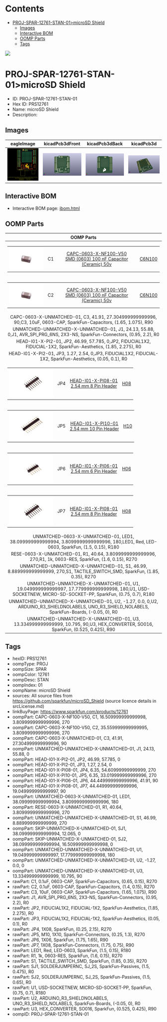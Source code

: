 



Contents
========

* [PROJ-SPAR-12761-STAN-01>microSD Shield](#proj-spar-12761-stan-01microsd-shield)
	* [Images](#images)
	* [Interactive BOM](#interactive-bom)
	* [OOMP Parts](#oomp-parts)
	* [Tags](#tags)
  
![][im]
# PROJ-SPAR-12761-STAN-01>microSD Shield

- ID: PROJ-SPAR-12761-STAN-01
- Hex ID: PRS12761
- Name: microSD Shield
- Description: 

## Images
  
  

|eagleImage|kicadPcb3dFront|kicadPcb3dBack|kicadPcb3d|
| :---: | :---: | :---: | :---: |
|[![eagleImage](eagleImage_140.png)](eagleImage_600.png)|[![kicadPcb3dFront](kicadPcb3dFront_140.png)](kicadPcb3dFront_600.png)|[![kicadPcb3dBack](kicadPcb3dBack_140.png)](kicadPcb3dBack_600.png)|[![kicadPcb3d](kicadPcb3d_140.png)](kicadPcb3d_600.png)|

## Interactive BOM

- Interactive BOM page: [ibom.html](kicad/bom/ibom.html)

## OOMP Parts
  

|OOMP Parts|
| :---: |
|<table><tr><td>![CAPC-0603-X-NF100-V50](https://raw.githubusercontent.com/oomlout/oomlout_OOMP_parts/main/CAPC-0603-X-NF100-V50/image_140.jpg)</td><td> C1</td><td>[CAPC-0603-X-NF100-V50<br>SMD (0603) 100 nF Capacitor (Ceramic) 50v](https://github.com/oomlout/oomlout_OOMP_parts/tree/main/CAPC-0603-X-NF100-V50/)</td><td>[C6N100](https://github.com/oomlout/oomlout_OOMP_parts/tree/main/CAPC-0603-X-NF100-V50/)</td></tr></table>|
|<table><tr><td>![CAPC-0603-X-NF100-V50](https://raw.githubusercontent.com/oomlout/oomlout_OOMP_parts/main/CAPC-0603-X-NF100-V50/image_140.jpg)</td><td> C2</td><td>[CAPC-0603-X-NF100-V50<br>SMD (0603) 100 nF Capacitor (Ceramic) 50v](https://github.com/oomlout/oomlout_OOMP_parts/tree/main/CAPC-0603-X-NF100-V50/)</td><td>[C6N100](https://github.com/oomlout/oomlout_OOMP_parts/tree/main/CAPC-0603-X-NF100-V50/)</td></tr></table>|
|CAPC-0603-X-UNMATCHED-01, C3, 41.91, 27.304999999999996, 90,C3, 10uF, 0603-CAP, SparkFun-Capacitors, (1.65, 1.075), R90|
|UNMATCHED-UNMATCHED-X-UNMATCHED-01, J1, 24.13, 55.88, 0,J1, AVR_SPI_PRG_6NS, 2X3-NS, SparkFun-Connectors, (0.95, 2.2), R0|
|HEAD-I01-X-PI2-01, JP2, 46.99, 57.785, 0,JP2, FIDUCIAL1X2, FIDUCIAL-1X2, SparkFun-Aesthetics, (1.85, 2.275), R0|
|HEAD-I01-X-PI2-01, JP3, 1.27, 2.54, 0,JP3, FIDUCIAL1X2, FIDUCIAL-1X2, SparkFun-Aesthetics, (0.05, 0.1), R0|
|<table><tr><td>![HEAD-I01-X-PI08-01](https://raw.githubusercontent.com/oomlout/oomlout_OOMP_parts/main/HEAD-I01-X-PI08-01/image_140.jpg)</td><td> JP4</td><td>[HEAD-I01-X-PI08-01<br>2.54 mm 8 Pin Header](https://github.com/oomlout/oomlout_OOMP_parts/tree/main/HEAD-I01-X-PI08-01/)</td><td>[H08](https://github.com/oomlout/oomlout_OOMP_parts/tree/main/HEAD-I01-X-PI08-01/)</td></tr></table>|
|<table><tr><td>![HEAD-I01-X-PI10-01](https://raw.githubusercontent.com/oomlout/oomlout_OOMP_parts/main/HEAD-I01-X-PI10-01/image_140.jpg)</td><td> JP5</td><td>[HEAD-I01-X-PI10-01<br>2.54 mm 10 Pin Header](https://github.com/oomlout/oomlout_OOMP_parts/tree/main/HEAD-I01-X-PI10-01/)</td><td>[H10](https://github.com/oomlout/oomlout_OOMP_parts/tree/main/HEAD-I01-X-PI10-01/)</td></tr></table>|
|<table><tr><td>![HEAD-I01-X-PI06-01](https://raw.githubusercontent.com/oomlout/oomlout_OOMP_parts/main/HEAD-I01-X-PI06-01/image_140.jpg)</td><td> JP6</td><td>[HEAD-I01-X-PI06-01<br>2.54 mm 6 Pin Header](https://github.com/oomlout/oomlout_OOMP_parts/tree/main/HEAD-I01-X-PI06-01/)</td><td>[H06](https://github.com/oomlout/oomlout_OOMP_parts/tree/main/HEAD-I01-X-PI06-01/)</td></tr></table>|
|<table><tr><td>![HEAD-I01-X-PI08-01](https://raw.githubusercontent.com/oomlout/oomlout_OOMP_parts/main/HEAD-I01-X-PI08-01/image_140.jpg)</td><td> JP7</td><td>[HEAD-I01-X-PI08-01<br>2.54 mm 8 Pin Header](https://github.com/oomlout/oomlout_OOMP_parts/tree/main/HEAD-I01-X-PI08-01/)</td><td>[H08](https://github.com/oomlout/oomlout_OOMP_parts/tree/main/HEAD-I01-X-PI08-01/)</td></tr></table>|
|UNMATCHED-0603-X-UNMATCHED-01, LED1, 38.099999999999994, 3.8099999999999996, 180,LED1, Red, LED-0603, SparkFun, (1.5, 0.15), R180|
|RESE-0603-X-UNMATCHED-01, R1, 40.64, 3.8099999999999996, 270,R1, 1k, 0603-RES, SparkFun, (1.6, 0.15), R270|
|UNMATCHED-UNMATCHED-X-UNMATCHED-01, S1, 46.99, 8.889999999999999, 270,S1, TACTILE_SWITCH_SMD, SparkFun, (1.85, 0.35), R270|
|UNMATCHED-UNMATCHED-X-UNMATCHED-01, U1, 19.049999999999997, 17.779999999999998, 180,U1, USD-SOCKETNEW, MICRO-SD-SOCKET-PP, SparkFun, (0.75, 0.7), R180|
|UNMATCHED-UNMATCHED-X-UNMATCHED-01, U2, -1.27, 0.0, 0,U2, ARDUINO_R3_SHIELDNOLABELS, UNO_R3_SHIELD_NOLABELS, SparkFun-Boards, (-0.05, 0), R0|
|UNMATCHED-UNMATCHED-X-UNMATCHED-01, U3, 13.334999999999999, 10.795, 90,U3, HEX_CONVERTER, SO016, SparkFun, (0.525, 0.425), R90|

## Tags

- hexID: PRS12761
- oompType: PROJ
- oompSize: SPAR
- oompColor: 12761
- oompDesc: STAN
- oompIndex: 01
- oompName: microSD Shield
- sources: All source files from https://github.com/sparkfun/microSD_Shield (source licence details in srcLicense.md)
- linkBuyPage: https://www.sparkfun.com/products/12761
- oompPart: CAPC-0603-X-NF100-V50, C1, 16.509999999999998, 3.8099999999999996, 270
- oompPart: CAPC-0603-X-NF100-V50, C2, 35.559999999999995, 3.8099999999999996, 270
- oompPart: CAPC-0603-X-UNMATCHED-01, C3, 41.91, 27.304999999999996, 90
- oompPart: UNMATCHED-UNMATCHED-X-UNMATCHED-01, J1, 24.13, 55.88, 0
- oompPart: HEAD-I01-X-PI2-01, JP2, 46.99, 57.785, 0
- oompPart: HEAD-I01-X-PI2-01, JP3, 1.27, 2.54, 0
- oompPart: HEAD-I01-X-PI08-01, JP4, 6.35, 54.60999999999999, 270
- oompPart: HEAD-I01-X-PI10-01, JP5, 6.35, 33.019999999999996, 270
- oompPart: HEAD-I01-X-PI06-01, JP6, 44.449999999999996, 41.91, 90
- oompPart: HEAD-I01-X-PI08-01, JP7, 44.449999999999996, 19.049999999999997, 90
- oompPart: UNMATCHED-0603-X-UNMATCHED-01, LED1, 38.099999999999994, 3.8099999999999996, 180
- oompPart: RESE-0603-X-UNMATCHED-01, R1, 40.64, 3.8099999999999996, 270
- oompPart: UNMATCHED-UNMATCHED-X-UNMATCHED-01, S1, 46.99, 8.889999999999999, 270
- oompPart: SKIP-UNMATCHED-X-UNMATCHED-01, SJ1, 38.099999999999994, 12.065, 0
- oompPart: SKIP-UNMATCHED-X-UNMATCHED-01, SJ2, 38.099999999999994, 16.509999999999998, 0
- oompPart: UNMATCHED-UNMATCHED-X-UNMATCHED-01, U1, 19.049999999999997, 17.779999999999998, 180
- oompPart: UNMATCHED-UNMATCHED-X-UNMATCHED-01, U2, -1.27, 0.0, 0
- oompPart: UNMATCHED-UNMATCHED-X-UNMATCHED-01, U3, 13.334999999999999, 10.795, 90
- rawPart: C1, 0.1uF, 0603-CAP, SparkFun-Capacitors, (0.65, 0.15), R270
- rawPart: C2, 0.1uF, 0603-CAP, SparkFun-Capacitors, (1.4, 0.15), R270
- rawPart: C3, 10uF, 0603-CAP, SparkFun-Capacitors, (1.65, 1.075), R90
- rawPart: J1, AVR_SPI_PRG_6NS, 2X3-NS, SparkFun-Connectors, (0.95, 2.2), R0
- rawPart: JP2, FIDUCIAL1X2, FIDUCIAL-1X2, SparkFun-Aesthetics, (1.85, 2.275), R0
- rawPart: JP3, FIDUCIAL1X2, FIDUCIAL-1X2, SparkFun-Aesthetics, (0.05, 0.1), R0
- rawPart: JP4, 1X08, SparkFun, (0.25, 2.15), R270
- rawPart: JP5, M10, 1X10, SparkFun-Connectors, (0.25, 1.3), R270
- rawPart: JP6, 1X06, SparkFun, (1.75, 1.65), R90
- rawPart: JP7, 1X08, SparkFun-Connectors, (1.75, 0.75), R90
- rawPart: LED1, Red, LED-0603, SparkFun, (1.5, 0.15), R180
- rawPart: R1, 1k, 0603-RES, SparkFun, (1.6, 0.15), R270
- rawPart: S1, TACTILE_SWITCH_SMD, SparkFun, (1.85, 0.35), R270
- rawPart: SJ1, SOLDERJUMPERNC, SJ_2S, SparkFun-Passives, (1.5, 0.475), R0
- rawPart: SJ2, SOLDERJUMPERNC, SJ_2S, SparkFun-Passives, (1.5, 0.65), R0
- rawPart: U1, USD-SOCKETNEW, MICRO-SD-SOCKET-PP, SparkFun, (0.75, 0.7), R180
- rawPart: U2, ARDUINO_R3_SHIELDNOLABELS, UNO_R3_SHIELD_NOLABELS, SparkFun-Boards, (-0.05, 0), R0
- rawPart: U3, HEX_CONVERTER, SO016, SparkFun, (0.525, 0.425), R90
- oompID: PROJ-SPAR-12761-STAN-01



[im]: kicadPcb3d_450.png
